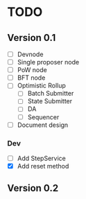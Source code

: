 # TODO

## Version 0.1

- [ ] Devnode
- [ ] Single proposer node
- [ ] PoW node
- [ ] BFT node
- [ ] Optimistic Rollup
  - [ ] Batch Submitter
  - [ ] State Submitter
  - [ ] DA
  - [ ] Sequencer
- [ ] Document design

### Dev

- [ ] Add StepService
- [x] Add reset method

## Version 0.2
